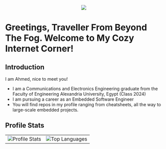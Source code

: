 <p align="center"><img src="https://i.imgur.com/A6bWGFl.gif"/></p>

# Greetings, Traveller From Beyond The Fog. Welcome to My Cozy Internet Corner!

## Introduction 

I am Ahmed, nice to meet you!

- I am a Communications and Electronics Engineering graduate from the Faculty of Engineering Alexandria University, Egypt (Class 2024)
- I am pursuing a career as an Embedded Software Engineer
- You will find repos in my profile ranging from cheatsheets, all the way to large-scale embedded projects.

## Profile Stats 

<table>
  <tr>
    <td>
      <img src="https://github-readme-stats.vercel.app/api?username=AhmedAlyElGhannam&theme=dark&hide_border=true&include_all_commits=true&count_private=true" alt="Profile Stats" />
    </td>
    <td>
      <img src="https://github-readme-stats.vercel.app/api/top-langs/?username=AhmedAlyElGhannam&theme=dark&hide_border=true&include_all_commits=true&count_private=true&layout=compact" alt="Top Languages" />
    </td>
  </tr>
</table>
